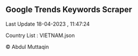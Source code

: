 

## Google Trends Keywords Scraper 
 
Last Update 18-04-2023 , 11:47:24

Country List :
VIETNAM.json



© Abdul Muttaqin 
